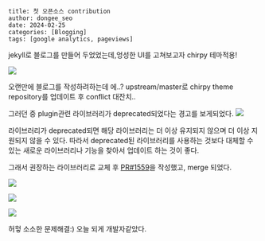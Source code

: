 ```
title: 첫 오픈소스 contribution
author: dongee_seo
date: 2024-02-25
categories: [Blogging]
tags: [google analytics, pageviews]
```

jekyll로 블로그를 만들어 두었었는데,엉성한 UI를 고쳐보고자 chirpy 테마적용!

![](https://velog.velcdn.com/images/seod0209/post/22253406-7576-4bb5-a54c-7847a5cc1454/image.jpg)

오랜만에 블로그를 작성하려하는데
에..? upstream/master로 chirpy theme repository를 업데이트 후 conflict 대잔치..

그러던 중 plugin관련 라이브러리가 deprecated되었다는 경고를 보게되었다.
![](https://velog.velcdn.com/images/seod0209/post/c2e8fc5d-86e4-43ff-a8e2-1910468ce570/image.png)

라이브러리가 deprecated되면 해당 라이브러리는 더 이상 유지되지 않으며 더 이상 지원되지 않을 수 있다. 따라서 deprecated된 라이브러리를 사용하는 것보다 대체할 수 있는 새로운 라이브러리나 기능을 찾아서 업데이트 하는 것이 좋다.

그래서 권장하는 라이브러리로 교체 후 [PR#1559](https://github.com/cotes2020/jekyll-theme-chirpy/pull/1559)을 작성했고, merge 되었다.

![](https://velog.velcdn.com/images/seod0209/post/017f5d0a-e054-4468-a93a-6ff6234b0df8/image.png)

![](https://velog.velcdn.com/images/seod0209/post/9035d6fe-c48f-4905-ad65-d3b4ed49ef8d/image.png)

![](https://velog.velcdn.com/images/seod0209/post/19807d3d-67bf-4e1f-ae10-3971fb70c1e4/image.jpeg)

허헣 소소한 문제해결:) 오늘 되게 개발자같았다.
